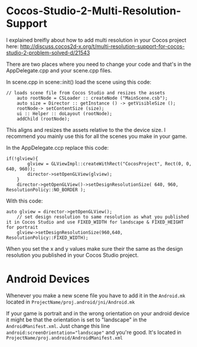 # Cocos-Studio-2-Multi-Resolution-Support
I explained breifly about how to add multi resolution in your Cocos project here: http://discuss.cocos2d-x.org/t/multi-resolution-support-for-cocos-studio-2-problem-solved-d/21543

There are two places where you need to change your code and that's in the AppDelegate.cpp and your scene.cpp files.

In scene.cpp in scene::init() load the scene using this code:
```
// loads scene file from Cocos Studio and resizes the assets
    auto rootNode = CSLoader :: createNode ("MainScene.csb");
    auto size = Director :: getInstance () -> getVisibleSize ();
    rootNode-> setContentSize (size);
    ui :: Helper :: doLayout (rootNode);
    addChild (rootNode);
```
This aligns and resizes the assets relative to the the device size. I recommend you mainly use this for all the scenes you make in your game.

In the AppDelegate.ccp replace this code:
```
if(!glview){
        glview = GLViewImpl::createWithRect("CocosProject", Rect(0, 0, 640, 960));
        director->setOpenGLView(glview);
    }
    director->getOpenGLView()->setDesignResolutionSize( 640, 960, ResolutionPolicy::NO_BORDER );
```
With this code:
```
auto glview = director->getOpenGLView();
    // set design resolution to same resolution as what you published it in Cocos Studio and use FIXED_WIDTH for landscape & FIXED_HEIGHT for portrait
    glview->setDesignResolutionSize(960,640, ResolutionPolicy::FIXED_WIDTH);
```
When you set the x and y values make sure their the same as the design resolution you published in your Cocos Studio project.

# Android Devices

Whenever you make a new scene file you have to add it in the ```Android.mk``` located in ```ProjectName/proj.android/jni/Android.mk```

If your game is portrait and in the wrong orientation on your android device it might be that the orientation is set to "landscape" in the ```AndroidManifest.xml```. Just change this line ```android:screenOrientation="landscape"``` and you're good. It's located in ```ProjectName/proj.android/AndroidManifest.xml```
